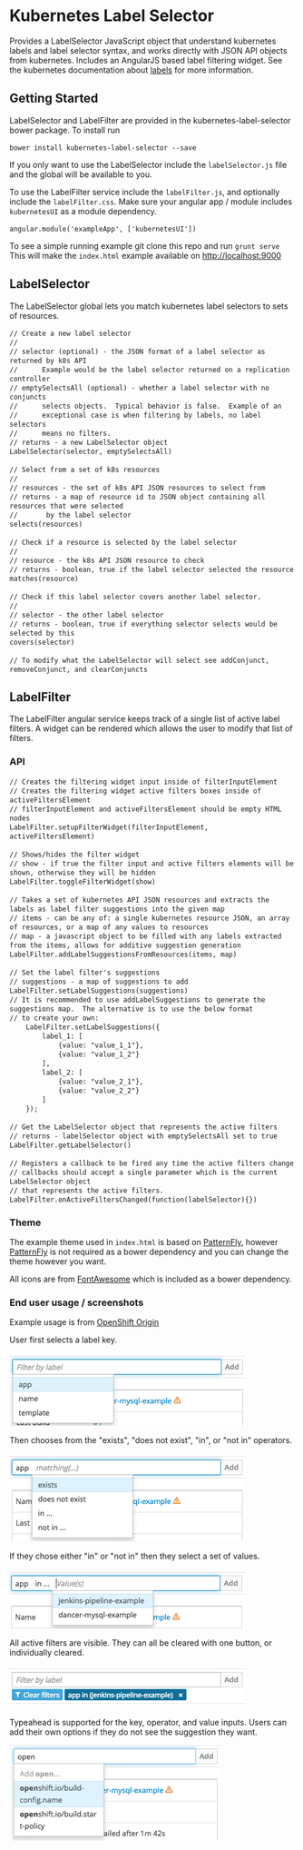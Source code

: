 Kubernetes Label Selector
========================

Provides a LabelSelector JavaScript object that understand kubernetes labels and label selector syntax, and works directly with JSON API objects from kubernetes.  Includes an AngularJS based label filtering widget. See the kubernetes documentation about [labels](http://kubernetes.io/docs/user-guide/labels/) for more information.

Getting Started
---------------

LabelSelector and LabelFilter are provided in the kubernetes-label-selector bower package. To install run

```
bower install kubernetes-label-selector --save
```

If you only want to use the LabelSelector include the `labelSelector.js` file and the global will be available to you.

To use the LabelFilter service include the `labelFilter.js`, and optionally include the `labelFilter.css`. Make sure your angular app / module includes `kubernetesUI` as a module dependency.

```
angular.module('exampleApp', ['kubernetesUI'])
```

To see a simple running example git clone this repo and run `grunt serve`
This will make the `index.html` example available on [http://localhost:9000](http://localhost:9000)

LabelSelector
-------------

The LabelSelector global lets you match kubernetes label selectors to sets of resources.

```
// Create a new label selector
//
// selector (optional) - the JSON format of a label selector as returned by k8s API
//      Example would be the label selector returned on a replication controller
// emptySelectsAll (optional) - whether a label selector with no conjuncts
//      selects objects.  Typical behavior is false.  Example of an
//      exceptional case is when filtering by labels, no label selectors
//      means no filters.
// returns - a new LabelSelector object
LabelSelector(selector, emptySelectsAll)

// Select from a set of k8s resources
//
// resources - the set of k8s API JSON resources to select from
// returns - a map of resource id to JSON object containing all resources that were selected
//       by the label selector
selects(resources)

// Check if a resource is selected by the label selector
//
// resource - the k8s API JSON resource to check
// returns - boolean, true if the label selector selected the resource
matches(resource)

// Check if this label selector covers another label selector.
//
// selector - the other label selector
// returns - boolean, true if everything selector selects would be selected by this
covers(selector)

// To modify what the LabelSelector will select see addConjunct, removeConjunct, and clearConjuncts
```

LabelFilter
-----------

The LabelFilter angular service keeps track of a single list of active label filters.  A widget can be rendered which allows the user to modify that list of filters.

### API

```
// Creates the filtering widget input inside of filterInputElement
// Creates the filtering widget active filters boxes inside of activeFiltersElement
// filterInputElement and activeFiltersElement should be empty HTML nodes
LabelFilter.setupFilterWidget(filterInputElement, activeFiltersElement)

// Shows/hides the filter widget
// show - if true the filter input and active filters elements will be shown, otherwise they will be hidden
LabelFilter.toggleFilterWidget(show)

// Takes a set of kubernetes API JSON resources and extracts the labels as label filter suggestions into the given map
// items - can be any of: a single kubernetes resource JSON, an array of resources, or a map of any values to resources
// map - a javascript object to be filled with any labels extracted from the items, allows for additive suggestion generation
LabelFilter.addLabelSuggestionsFromResources(items, map)

// Set the label filter's suggestions
// suggestions - a map of suggestions to add
LabelFilter.setLabelSuggestions(suggestions)
// It is recommended to use addLabelSuggestions to generate the suggestions map.  The alternative is to use the below format
// to create your own:
    LabelFilter.setLabelSuggestions({
        label_1: [
            {value: "value_1_1"},
            {value: "value_1_2"}
        ],
        label_2: [
            {value: "value_2_1"},
            {value: "value_2_2"}
        ]                    
    });

// Get the LabelSelector object that represents the active filters
// returns - labelSelector object with emptySelectsAll set to true
LabelFilter.getLabelSelector()

// Registers a callback to be fired any time the active filters change
// callbacks should accept a single parameter which is the current LabelSelector object
// that represents the active filters.
LabelFilter.onActiveFiltersChanged(function(labelSelector){})
```

### Theme


The example theme used in `index.html` is based on [PatternFly](https://www.patternfly.org), however [PatternFly](https://www.patternfly.org) is not required as a bower dependency and you can change the theme however you want.

All icons are from [FontAwesome](http://fortawesome.github.io/Font-Awesome/icons/) which is included as a bower dependency.

### End user usage / screenshots

Example usage is from [OpenShift Origin](http://www.openshift.org/)

User first selects a label key.

![Selecting a label key](screenshots/labelFilterKey.png?raw=true)

Then chooses from the "exists", "does not exist", "in", or "not in" operators.

![Selecting a label selector operator](screenshots/labelFilterOperator.png?raw=true)

If they chose either "in" or "not in" then they select a set of values.

![Selecting label values(s)](screenshots/labelFilterValues.png?raw=true)

All active filters are visible.  They can all be cleared with one button, or individually cleared.

![Shows active filters](screenshots/labelFilterActiveFilters.png?raw=true)

Typeahead is supported for the key, operator, and value inputs. Users can add their own options if they do not see the suggestion they want.

![Typeahead to narrow user choices](screenshots/labelFilterTypeahead.png?raw=true)
